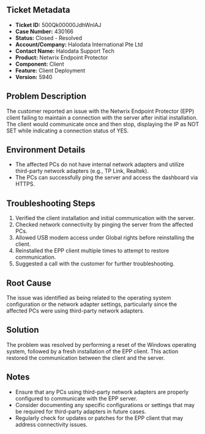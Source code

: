 ## Ticket Metadata
- **Ticket ID:** 500Qk00000JdhWnIAJ
- **Case Number:** 430166
- **Status:** Closed - Resolved
- **Account/Company:** Halodata International Pte Ltd
- **Contact Name:** Halodata Support Tech
- **Product:** Netwrix Endpoint Protector
- **Component:** Client
- **Feature:** Client Deployment
- **Version:** 5940

## Problem Description
The customer reported an issue with the Netwrix Endpoint Protector (EPP) client failing to maintain a connection with the server after initial installation. The client would communicate once and then stop, displaying the IP as NOT SET while indicating a connection status of YES.

## Environment Details
- The affected PCs do not have internal network adapters and utilize third-party network adapters (e.g., TP Link, Realtek).
- The PCs can successfully ping the server and access the dashboard via HTTPS.

## Troubleshooting Steps
1. Verified the client installation and initial communication with the server.
2. Checked network connectivity by pinging the server from the affected PCs.
3. Allowed USB modem access under Global rights before reinstalling the client.
4. Reinstalled the EPP client multiple times to attempt to restore communication.
5. Suggested a call with the customer for further troubleshooting.

## Root Cause
The issue was identified as being related to the operating system configuration or the network adapter settings, particularly since the affected PCs were using third-party network adapters.

## Solution
The problem was resolved by performing a reset of the Windows operating system, followed by a fresh installation of the EPP client. This action restored the communication between the client and the server.

## Notes
- Ensure that any PCs using third-party network adapters are properly configured to communicate with the EPP server.
- Consider documenting any specific configurations or settings that may be required for third-party adapters in future cases.
- Regularly check for updates or patches for the EPP client that may address connectivity issues.